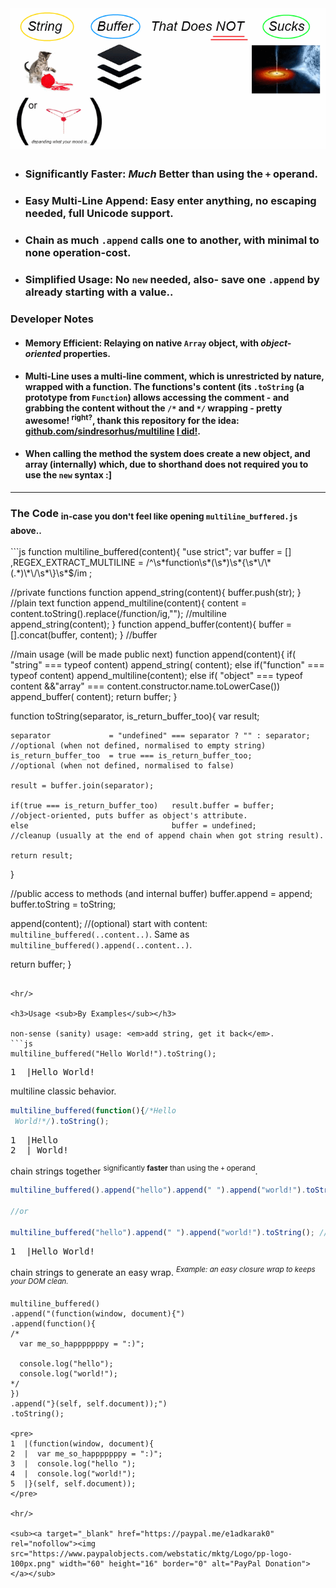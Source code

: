 
<h1><img alt="" src="resources/logo.png"/></h1>

<ul>
<li><h3><strong>Significantly Faster</strong>: <em>Much</em> Better than using the <code>+</code> operand.</h3></li>
<li><h3><strong>Easy Multi-Line Append</strong>: Easy enter anything, no escaping needed, full Unicode support.</h3></li>
<li><h3><strong>Chain</strong> as much <code>.append</code> calls one to another, with minimal to none operation-cost.</h3></li>
<li><h3><strong>Simplified Usage</strong>: No <code>new</code> needed, also- save one <code>.append</code> by already starting with a value..</h3></li>
</ul>

<h3>Developer Notes</h3>
<ul>
<li><h4><strong>Memory Efficient</strong>: Relaying on native <code>Array</code> object, with <em>object-oriented</em> properties.</h4></li>
<li><h4>Multi-Line uses a multi-line comment, which is unrestricted by nature, wrapped with a function. The functions's content (its <code>.toString</code> (a prototype from <code>Function</code>) allows accessing the comment - and grabbing the content without the <code>/*</code> and <code>*/</code> wrapping - pretty awesome! <sup>right?</sup>,
thank this repository for the idea: <a href="https://github.com/sindresorhus/multiline">github.com/sindresorhus/multiline</a>
<strong><a href="https://github.com/sindresorhus/multiline/issues/35">I did!</a></strong>.</h4></li>
<li><h4>When calling the method the system does create a new object, and array (internally) which, due to shorthand does not required you to use the <code>new</code> syntax :]</h4></li>
</ul>

<hr/>
<h3>The Code <sub>in-case you don't feel like opening <code>multiline_buffered.js</code> above..</sub></h3>
```js
function multiline_buffered(content){ "use strict";
  var  buffer                  = []
      ,REGEX_EXTRACT_MULTILINE = /^\s*function\s*(\s*)\s*{\s*\/\*(.*)\*\/\s*\}\s*$/im
      ;

  //private functions
  function append_string(content){    buffer.push(str);                                       }   //plain text
  function append_multiline(content){ content = content.toString().replace(/function/ig,"");      //multiline
                                      append_string(content);                                 }
  function append_buffer(content){    buffer = [].concat(buffer, content);                    }   //buffer

  //main usage (will be made public next)
  function append(content){
    if(     "string"   === typeof content)                            append_string(   content);
    else if("function" === typeof content)                            append_multiline(content);
    else if(  "object" === typeof content
            &&"array"  === content.constructor.name.toLowerCase())    append_buffer(   content);
    return buffer;
  }

  function toString(separator, is_return_buffer_too){
    var result;

    separator             = "undefined" === separator ? "" : separator; //optional (when not defined, normalised to empty string)
    is_return_buffer_too  = true === is_return_buffer_too;              //optional (when not defined, normalised to false)

    result = buffer.join(separator);

    if(true === is_return_buffer_too)   result.buffer = buffer;     //object-oriented, puts buffer as object's attribute.
    else                                buffer = undefined;         //cleanup (usually at the end of append chain when got string result).

    return result;
  }

  //public access to methods (and internal buffer)
  buffer.append   = append;  
  buffer.toString = toString;

  append(content);  //(optional) start with content: `multiline_buffered(..content..)`.  Same as `multiline_buffered().append(..content..)`.

  return buffer;
}
```

<hr/>

<h3>Usage <sub>By Examples</sub></h3>

non-sense (sanity) usage: <em>add string, get it back</em>.
```js
multiline_buffered("Hello World!").toString();
```
<pre>
1  |Hello World!
</pre>

multiline classic behavior. 
```js
multiline_buffered(function(){/*Hello
 World!*/).toString();
```
<pre>
1  |Hello
2  | World!
</pre>

chain strings together <sup>significantly <strong>faster</strong> than using the <em><code>+</code></em> operand</sup>.
```js
multiline_buffered().append("hello").append(" ").append("world!").toString();

//or

multiline_buffered("hello").append(" ").append("world!").toString(); //'save' one append by starting with some data
```
<pre>
1  |Hello World!
</pre>

chain strings to generate an easy wrap.
<sup><em>Example: an easy closure wrap to keeps your DOM clean.</em></sup>

```
multiline_buffered()
.append("(function(window, document){")
.append(function(){
/*
  var me_so_happpppppy = ":)";

  console.log("hello");
  console.log("world!");
*/
})
.append("}(self, self.document));")
.toString();

<pre>
1  |(function(window, document){
2  |  var me_so_happpppppy = ":)";
3  |  console.log("hello ");
4  |  console.log("world!");
5  |}(self, self.document));
</pre>

<hr/>

<sub><a target="_blank" href="https://paypal.me/e1adkarak0" rel="nofollow"><img src="https://www.paypalobjects.com/webstatic/mktg/Logo/pp-logo-100px.png" width="60" height="16" border="0" alt="PayPal Donation"></a></sub>
